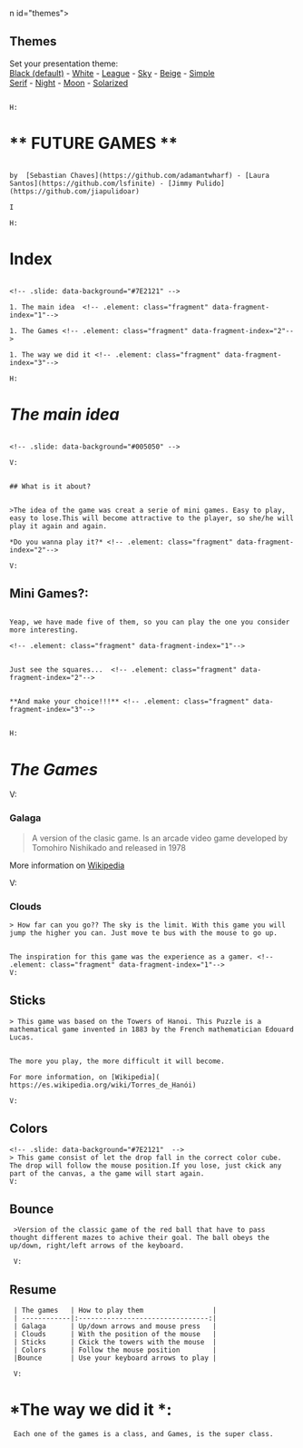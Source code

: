 
n id="themes">
	<h2>Themes</h2>
			<p>
						Set your presentation theme: <br>
									<!-- Hacks to swap themes after the page has loaded. Not flexible and only intended for the reveal.js demo deck. -->
												<a href="#" onclick="document.getElementById('theme').setAttribute('href','css/theme/black.css'); return false;">Black (default)</a> -
															<a href="#" onclick="document.getElementById('theme').setAttribute('href','css/theme/white.css'); return false;">White</a> -
																		<a href="#" onclick="document.getElementById('theme').setAttribute('href','css/theme/league.css'); return false;">League</a> -
																					<a href="#" onclick="document.getElementById('theme').setAttribute('href','css/theme/sky.css'); return false;">Sky</a> -
																								<a href="#" onclick="document.getElementById('theme').setAttribute('href','css/theme/beige.css'); return false;">Beige</a> -
																											<a href="#" onclick="document.getElementById('theme').setAttribute('href','css/theme/simple.css'); return false;">Simple</a> <br>
																														<a href="#" onclick="document.getElementById('theme').setAttribute('href','css/theme/serif.css'); return false;">Serif</a> -
																																	<a href="#" onclick="document.getElementById('theme').setAttribute('href','css/theme/night.css'); return false;">Night</a> -
																																				<a href="#" onclick="document.getElementById('theme').setAttribute('href','css/theme/moon.css'); return false;">Moon</a> -
																																							<a href="#" onclick="document.getElementById('theme').setAttribute('href','css/theme/solarized.css'); return false;">Solarized</a>
																																									</p>
																																									</section>

																																									H:

# ** FUTURE GAMES ** 

																																									by  [Sebastian Chaves](https://github.com/adamantwharf) - [Laura Santos](https://github.com/lsfinite) - [Jimmy Pulido](https://github.com/jiapulidoar)
																																									I
																																									H:

# Index

																																									<!-- .slide: data-background="#7E2121" --> 
																																									 1. The main idea  <!-- .element: class="fragment" data-fragment-index="1"-->
																																									  1. The Games <!-- .element: class="fragment" data-fragment-index="2"-->
																																									   1. The way we did it <!-- .element: class="fragment" data-fragment-index="3"-->
																																									   H:

# *The main idea*
																																									   <!-- .slide: data-background="#005050" -->
																																									   V:
																																									    
																																									    ## What is it about?
																																									     
																																									     >The idea of the game was creat a serie of mini games. Easy to play, easy to lose.This will become attractive to the player, so she/he will play it again and again.  
																																										   *Do you wanna play it?* <!-- .element: class="fragment" data-fragment-index="2"-->
																																										   V:
## Mini Games?:
																																										   Yeap, we have made five of them, so you can play the one you consider more interesting. 
																																										   <!-- .element: class="fragment" data-fragment-index="1"-->

																																										   Just see the squares...  <!-- .element: class="fragment" data-fragment-index="2"-->

																																										   **And make your choice!!!** <!-- .element: class="fragment" data-fragment-index="3"-->

																																										   H:
# *The Games*

V:
### Galaga 
  >A version of the clasic game. Is an arcade video game developed by Tomohiro Nishikado and released in 1978 <!-- .element: class="fragment" data-fragment-index="1"-->

    
  More information on [Wikipedia](https://en.wikipedia.org/wiki/Space_Invaders) <!-- .element: class="fragment" data-fragment-index="1"-->

  V: 
### Clouds
    > How far can you go?? The sky is the limit. With this game you will jump the higher you can. Just move te bus with the mouse to go up.


	The inspiration for this game was the experience as a gamer. <!-- .element: class="fragment" data-fragment-index="1"-->
	V:
## Sticks 
	> This game was based on the Towers of Hanoi. This Puzzle is a mathematical game invented in 1883 by the French mathematician Edouard Lucas.


	The more you play, the more difficult it will become. 

	For more information, on [Wikipedia]( https://es.wikipedia.org/wiki/Torres_de_Hanói)

	V:
## Colors
	<!-- .slide: data-background="#7E2121"  -->
	> This game consist of let the drop fall in the correct color cube. The drop will follow the mouse position.If you lose, just ckick any part of the canvas, a the game will start again.  
	V:

## Bounce
	 >Version of the classic game of the red ball that have to pass thought different mazes to achive their goal. The ball obeys the up/down, right/left arrows of the keyboard. 

	 V:
## Resume 
	 | The games   | How to play them                 |
	 | ------------|:--------------------------------:|
	 | Galaga      | Up/down arrows and mouse press   |
	 | Clouds      | With the position of the mouse   |  
	 | Sticks      | Ckick the towers with the mouse  | 
	 | Colors      | Follow the mouse position        |
	 |Bounce       | Use your keyboard arrows to play |

	 V:

# *The way we did it *:
	 Each one of the games is a class, and Games, is the super class.  
	 
